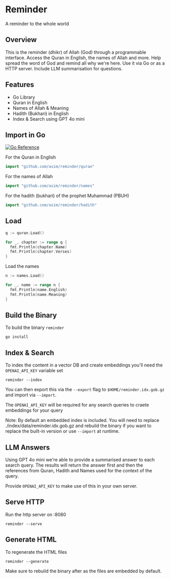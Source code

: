 # Reminder

A reminder to the whole world

## Overview

This is the reminder (dhikr) of Allah (God) through a programmable interface. Access the Quran in English, the names of Allah and more. 
Help spread the word of God and remind all why we're here. Use it via Go or as a HTTP server. Include LLM summarisation for questions.

## Features

- Go Library
- Quran in English
- Names of Allah & Meaning
- Hadith (Bukhari) in English
- Index & Search using GPT 4o mini

## Import in Go

[![Go Reference](https://pkg.go.dev/badge/github.com/asim/reminder.svg)](https://pkg.go.dev/github.com/asim/reminder)

For the Quran in English

```go
import "github.com/asim/reminder/quran"
```

For the names of Allah

```go
import "github.com/asim/reminder/names"
```

For the hadith (bukhari) of the prophet Muhammad (PBUH)

```go
import "github.com/asim/reminder/hadith"
```

## Load

```go
q := quran.Load()

for _, chapter := range q {
  fmt.Println(chapter.Name)
  fmt.Println(chapter.Verses)
}
```

Load the names

```go
n := names.Load()

for _, name := range n {
  fmt.Println(name.English)
  fmt.Println(name.Meaning)
}
```

## Build the Binary

To build the binary `reminder`

```
go install
```

## Index & Search

To index the content in a vector DB and create embeddings you'll need the `OPENAI_API_KEY` variable set

```
reminder --index
```

You can then export this via the `--export` flag to `$HOME/reminder.idx.gob.gz` and import via `--import`.

The `OPENAI_API_KEY` will be required for any search queries to craete embeddings for your query 

Note: By default an embedded index is included. You will need to replace ./index/data/reminder.idx.gob.gz and 
rebuild the binary if you want to replace the built-in version or use `--import` at runtime.

## LLM Answers

Using GPT 4o mini we're able to provide a summarised answer to each search query. The results will return 
the answer first and then the references from Quran, Hadith and Names used for the context of the query.

Provide `OPENAI_API_KEY` to make use of this in your own server.

## Serve HTTP

Run the http server on :8080 

```
reminder --serve
```

## Generate HTML

To regenerate the HTML files

```
reminder --generate
```

Make sure to rebuild the binary after as the files are embedded by default.
